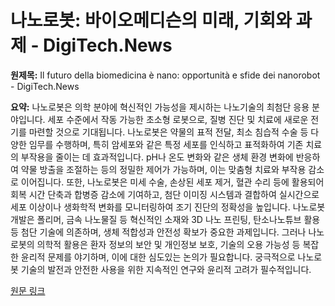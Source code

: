 # 나노로봇: 바이오메디슨의 미래, 기회와 과제 - DigiTech.News

**원제목:** Il futuro della biomedicina è nano: opportunità e sfide dei nanorobot - DigiTech.News

**요약:** 나노로봇은 의학 분야에 혁신적인 가능성을 제시하는 나노기술의 최첨단 응용 분야입니다.  세포 수준에서 작동 가능한 초소형 로봇으로, 질병 진단 및 치료에 새로운 전기를 마련할 것으로 기대됩니다.  나노로봇은 약물의 표적 전달, 최소 침습적 수술 등 다양한 임무를 수행하며, 특히 암세포와 같은 특정 세포를 인식하고 표적화하여 기존 치료의 부작용을 줄이는 데 효과적입니다.  pH나 온도 변화와 같은 생체 환경 변화에 반응하여 약물 방출을 조절하는 등의 정밀한 제어가 가능하며, 이는 맞춤형 치료와 부작용 감소로 이어집니다.  또한, 나노로봇은 미세 수술, 손상된 세포 제거, 혈관 수리 등에 활용되어 회복 시간 단축과 합병증 감소에 기여하고,  첨단 이미징 시스템과 결합하여 실시간으로 세포 이상이나 생화학적 변화를 모니터링하여 조기 진단의 정확성을 높입니다.  나노로봇 개발은 폴리머, 금속 나노물질 등 혁신적인 소재와 3D 나노 프린팅, 탄소나노튜브 활용 등 첨단 기술에 의존하며, 생체 적합성과 안전성 확보가 중요한 과제입니다.  그러나 나노로봇의 의학적 활용은 환자 정보의 보안 및 개인정보 보호, 기술의 오용 가능성 등 복잡한 윤리적 문제를 야기하며, 이에 대한 심도있는 논의가 필요합니다.  궁극적으로 나노로봇 기술의 발전과 안전한 사용을 위한 지속적인 연구와 윤리적 고려가 필수적입니다.

[원문 링크](https://www.digitech.news/learning/23/07/2025/il-futuro-della-biomedicina-e-nano-opportunita-e-sfide-dei-nanorobot/)
